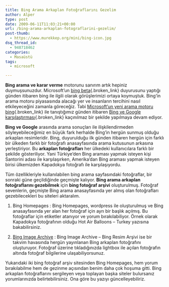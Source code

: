 ```yaml
---
title: Bing Arama Arkaplan Fotoğraflarını Gezelim
author: Alper
type: post
date: 2009-06-11T11:03:21+00:00
url: /bing-arama-arkaplan-fotograflarini-gezelim/
post-thumb:
  - https://www.murekkep.org/mini/bing-icon.jpg
dsq_thread_id:
  - 948718462
categories:
  - Masaüstü
tags:
  - microsoft

---
```

**Bing arama ve karar verme** motorunu sanırım artık hepiniz duymuşsunuzdur. Microsoft&#8217;un [bing beta][1]{.broken_link} duyurusunu yaptığı günden itibaren bing ile ilgili olarak görüşlerimizi ortaya koymuştuk. Bing&#8217;in arama motoru piyasasında alacağı yer ve insanların tercihini nasıl etkileyeceğini zamanla göreceğiz. Tabi [Microsoft&#8217;un yeni arama motoru bing][2]{.broken_link} ile tanıştığımız günden itibaren [Bing ve Google karşılaştırması][3]{.broken_link} kaçınılmaz bir şekilde yapılmaya devam ediyor. 

**Bing ve Google** arasında arama sonuçları ile ilişkilendirmeden söyleyebileceğimiz en büyük fark herhalde Bing&#8217;in hergün sunmuş olduğu arkaplan resimleridir. Bing, duyurulduğu ilk günden itibaren hergün için farklı bir ülkeden farklı bir fotoğrafı anasayfasında arama kutusunun arkasına yerleştiriyor. Bu **arkaplan fotoğrafları** her ülkedeki kullanıcılara farklı bir şekilde gösteriliyor. Yani Türkiye&#8217;den Bing araması yapmak isteyen kişi Santorini adası ile karşılaşırken, Amerika&#8217;dan Bing araması yapmak isteyen birisi ülkemizden Kapadokya fotoğrafı ile karşılaşıyordu. 

Tüm özellikleriyle kullanılabilen bing arama sayfasındaki fotoğraflar, bir sonraki güne geçildiğinde geçmişte kalıyor. **Bing arama arkaplan fotoğraflarını gezebilmek** için **bing fotoğraf arşivi** oluşturulmuş. Fotoğraf sevenlerin, geçmişte Bing arama anasayfasında yer almış olan fotoğrafları gezebilecekleri bu siteleri aktaralım. 

1. Bing Homepages : Bing Homepages, wordpress ile oluşturulmuş ve Bing anasayfasında yer alan her fotoğraf için ayrı bir başlık açılmış. Bu fotoğraflar için etiketler atanıyor ve yorum bırakılabiliyor. Örnek olarak Kapadokya fotoğrafının olduğu Hot Air Balloons &#8211; Turkey yazısına bakabilirsiniz. 

2. <a href="http://www.istartedsomething.com/bingimages/" target="_blank" class="broken_link">Bing Image Archive</a> : Bing Image Archive &#8211; Bing Resim Arşivi ise bir takvim havasında hergün yayınlanan Bing arkaplan fotoğrafını oluşturuyor. Fotoğraf üzerine tıkladığınızda lightbox ile açılan fotoğrafın altında fotoğraf bilgilerine ulaşabiliyorsunuz. 

Yukarıdaki iki bing fotoğraf arşiv sitesinden Bing Homepages, hem yorum bırakılabilme hem de gezinme açısından benim daha çok hoşuma gitti. Bing arkaplan fotoğraflarını sergileyen veya toplayan başka siteler bulursanız yorumlarınızda belirtebilirsiniz. Ona göre bu yazıyı güncelleyebiliriz.

 [1]: https://www.murekkep.org/microsoftun-yeni-arama-motoru-bing-beta-olarak-yayinda-3259
 [2]: https://www.murekkep.org/microsoftun-yeni-arama-motoru-bing-ile-tanisalim-2898
 [3]: https://www.murekkep.org/bing-ve-google-arama-sonuclarini-karsilastirmak-icin-araclar-3296